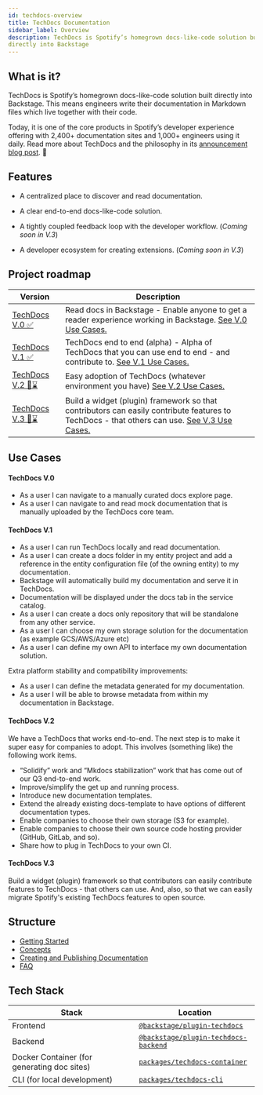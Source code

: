 ```yaml
---
id: techdocs-overview
title: TechDocs Documentation
sidebar_label: Overview
description: TechDocs is Spotify’s homegrown docs-like-code solution built
directly into Backstage
---
```


## What is it?

<!-- Intro, backstory, etc.: -->

TechDocs is Spotify’s homegrown docs-like-code solution built directly into
Backstage. This means engineers write their documentation in Markdown files
which live together with their code.

Today, it is one of the core products in Spotify’s developer experience offering
with 2,400+ documentation sites and 1,000+ engineers using it daily. Read more
about TechDocs and the philosophy in its
[announcement blog post](https://backstage.io/blog/2020/09/08/announcing-tech-docs).
🎉

## Features

- A centralized place to discover and read documentation.

- A clear end-to-end docs-like-code solution.

- A tightly coupled feedback loop with the developer workflow. (_Coming soon in
  V.3_)

- A developer ecosystem for creating extensions. (_Coming soon in V.3_)

## Project roadmap

| Version                 | Description                                                                                                                                                 |
| ----------------------- | ----------------------------------------------------------------------------------------------------------------------------------------------------------- |
| [TechDocs V.0 ✅][v0]   | Read docs in Backstage - Enable anyone to get a reader experience working in Backstage. [See V.0 Use Cases.](#techdocs-v0)                                  |
| [TechDocs V.1 ✅][v1]   | TechDocs end to end (alpha) - Alpha of TechDocs that you can use end to end - and contribute to. [See V.1 Use Cases.](#techdocs-v1)                         |
| [TechDocs V.2 🔮⌛][v2] | Easy adoption of TechDocs (whatever environment you have) [See V.2 Use Cases.](#techdocs-v2)                                                                |
| [TechDocs V.3 🔮⌛][v3] | Build a widget (plugin) framework so that contributors can easily contribute features to TechDocs - that others can use. [See V.3 Use Cases.](#techdocs-v3) |

[v0]: https://github.com/spotify/backstage/milestone/15
[v1]: https://github.com/spotify/backstage/milestone/16
[v2]: https://github.com/spotify/backstage/milestone/22
[v3]: https://github.com/spotify/backstage/milestone/17

<!-- TODO: Add link to milestone for v3 -->

## Use Cases

#### TechDocs V.0

- As a user I can navigate to a manually curated docs explore page.
- As a user I can navigate to and read mock documentation that is manually
  uploaded by the TechDocs core team.

#### TechDocs V.1

- As a user I can run TechDocs locally and read documentation.
- As a user I can create a docs folder in my entity project and add a reference
  in the entity configuration file (of the owning entity) to my documentation.
- Backstage will automatically build my documentation and serve it in TechDocs.
- Documentation will be displayed under the docs tab in the service catalog.
- As a user I can create a docs only repository that will be standalone from any
  other service.
- As a user I can choose my own storage solution for the documentation (as
  example GCS/AWS/Azure etc)
- As a user I can define my own API to interface my own documentation solution.

Extra platform stability and compatibility improvements:

- As a user I can define the metadata generated for my documentation.
- As a user I will be able to browse metadata from within my documentation in
  Backstage.

#### TechDocs V.2

We have a TechDocs that works end-to-end. The next step is to make it super easy
for companies to adopt. This involves (something like) the following work items.

- “Solidify” work and “Mkdocs stabilization” work that has come out of our Q3
  end-to-end work.
- Improve/simplify the get up and running process.
- Introduce new documentation templates.
- Extend the already existing docs-template to have options of different documentation types. 
- Enable companies to choose their own storage (S3 for example).
- Enable companies to choose their own source code hosting provider (GitHub,
  GitLab, and so).
- Share how to plug in TechDocs to your own CI.

#### TechDocs V.3

Build a widget (plugin) framework so that contributors can easily contribute
features to TechDocs - that others can use. And, also, so that we can easily
migrate Spotify's existing TechDocs features to open source.

## Structure

- [Getting Started]
- [Concepts]
- [Creating and Publishing Documentation]
- [FAQ]

## Tech Stack

| Stack                                       | Location                                                 |
| ------------------------------------------- | -------------------------------------------------------- |
| Frontend                                    | [`@backstage/plugin-techdocs`][techdocs/frontend]        |
| Backend                                     | [`@backstage/plugin-techdocs-backend`][techdocs/backend] |
| Docker Container (for generating doc sites) | [`packages/techdocs-container`][techdocs/container]      |
| CLI (for local development)                 | [`packages/techdocs-cli`][techdocs/cli]                  |

[getting started]: getting-started.md
[concepts]: concepts.md
[creating and publishing documentation]: creating-and-publishing.md
[faq]: FAQ.md 'Frequently asked questions'
[techdocs/frontend]:
  https://github.com/spotify/backstage/blob/master/plugins/techdocs
[techdocs/backend]:
  https://github.com/spotify/backstage/blob/master/plugins/techdocs-backend
[techdocs/container]:
  https://github.com/spotify/backstage/blob/master/packages/techdocs-container
[techdocs/cli]:
  https://github.com/spotify/backstage/blob/master/packages/techdocs-cli
